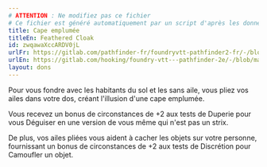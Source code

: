 ```yaml
---
# ATTENTION : Ne modifiez pas ce fichier
# Ce fichier est généré automatiquement par un script d'après les données du module Foundry VTT officiel et de sa traduction
title: Cape emplumée
titleEn: Feathered Cloak
id: zwqawaXccARDV0jL
urlFr: https://gitlab.com/pathfinder-fr/foundryvtt-pathfinder2-fr/-/blob/master/data/feats/zwqawaXccARDV0jL.htm
urlEn: https://gitlab.com/hooking/foundry-vtt---pathfinder-2e/-/blob/master/packs/data/feats.db/feathered-cloak.json
layout: dons
---
```

Pour vous fondre avec les habitants du sol et les sans aile, vous pliez vos ailes dans votre dos, créant l'illusion d'une cape emplumée.

Vous recevez un bonus de circonstances de +2 aux tests de Duperie pour vous Déguiser en une version de vous même qui n'est pas un strix.

De plus, vos ailes pliées vous aident à cacher les objets sur votre personne, fournissant un bonus de circonstances de +2 aux tests de Discrétion pour Camoufler un objet.
